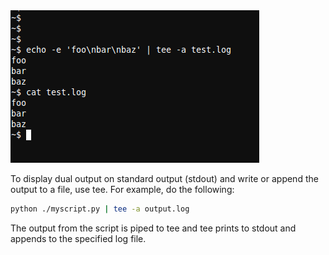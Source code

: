 <img alt="" src="/img/uploads/2011-11/bash-write-stdout-to-file-using-tee.png" />

To display dual output on standard output (stdout) and write or append the output to a file, use tee. For example, do the following:
```sh
python ./myscript.py | tee -a output.log
```
The output from the script is piped to tee and tee prints to stdout and appends to the specified log file.
